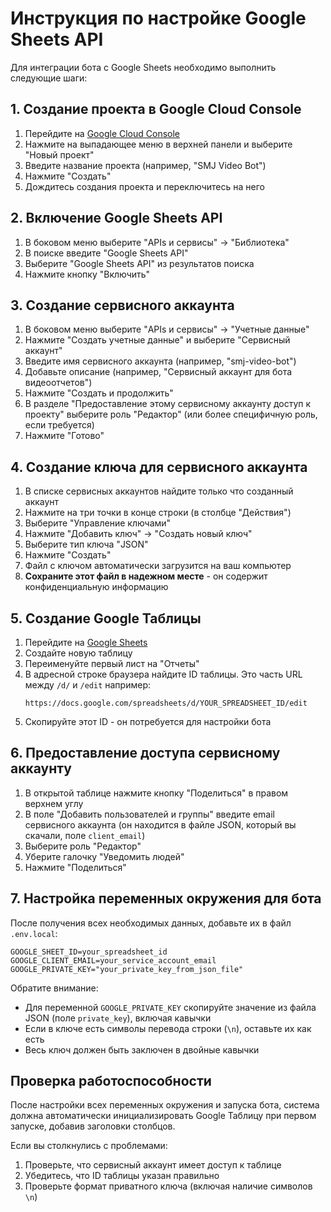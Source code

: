 # Инструкция по настройке Google Sheets API

Для интеграции бота с Google Sheets необходимо выполнить следующие шаги:

## 1. Создание проекта в Google Cloud Console

1. Перейдите на [Google Cloud Console](https://console.cloud.google.com/)
2. Нажмите на выпадающее меню в верхней панели и выберите "Новый проект"
3. Введите название проекта (например, "SMJ Video Bot")
4. Нажмите "Создать"
5. Дождитесь создания проекта и переключитесь на него

## 2. Включение Google Sheets API

1. В боковом меню выберите "APIs и сервисы" -> "Библиотека"
2. В поиске введите "Google Sheets API"
3. Выберите "Google Sheets API" из результатов поиска
4. Нажмите кнопку "Включить"

## 3. Создание сервисного аккаунта

1. В боковом меню выберите "APIs и сервисы" -> "Учетные данные"
2. Нажмите "Создать учетные данные" и выберите "Сервисный аккаунт"
3. Введите имя сервисного аккаунта (например, "smj-video-bot")
4. Добавьте описание (например, "Сервисный аккаунт для бота видеоотчетов")
5. Нажмите "Создать и продолжить"
6. В разделе "Предоставление этому сервисному аккаунту доступ к проекту" выберите роль "Редактор" (или более специфичную роль, если требуется)
7. Нажмите "Готово"

## 4. Создание ключа для сервисного аккаунта

1. В списке сервисных аккаунтов найдите только что созданный аккаунт
2. Нажмите на три точки в конце строки (в столбце "Действия")
3. Выберите "Управление ключами"
4. Нажмите "Добавить ключ" -> "Создать новый ключ"
5. Выберите тип ключа "JSON"
6. Нажмите "Создать"
7. Файл с ключом автоматически загрузится на ваш компьютер
8. **Сохраните этот файл в надежном месте** - он содержит конфиденциальную информацию

## 5. Создание Google Таблицы

1. Перейдите на [Google Sheets](https://sheets.google.com/)
2. Создайте новую таблицу
3. Переименуйте первый лист на "Отчеты"
4. В адресной строке браузера найдите ID таблицы. Это часть URL между `/d/` и `/edit` например:
   ```
   https://docs.google.com/spreadsheets/d/YOUR_SPREADSHEET_ID/edit
   ```
5. Скопируйте этот ID - он потребуется для настройки бота

## 6. Предоставление доступа сервисному аккаунту

1. В открытой таблице нажмите кнопку "Поделиться" в правом верхнем углу
2. В поле "Добавить пользователей и группы" введите email сервисного аккаунта (он находится в файле JSON, который вы скачали, поле `client_email`)
3. Выберите роль "Редактор"
4. Уберите галочку "Уведомить людей"
5. Нажмите "Поделиться"

## 7. Настройка переменных окружения для бота

После получения всех необходимых данных, добавьте их в файл `.env.local`:

```
GOOGLE_SHEET_ID=your_spreadsheet_id
GOOGLE_CLIENT_EMAIL=your_service_account_email
GOOGLE_PRIVATE_KEY="your_private_key_from_json_file"
```

Обратите внимание:
- Для переменной `GOOGLE_PRIVATE_KEY` скопируйте значение из файла JSON (поле `private_key`), включая кавычки
- Если в ключе есть символы перевода строки (`\n`), оставьте их как есть
- Весь ключ должен быть заключен в двойные кавычки

## Проверка работоспособности

После настройки всех переменных окружения и запуска бота, система должна автоматически инициализировать Google Таблицу при первом запуске, добавив заголовки столбцов.

Если вы столкнулись с проблемами:
1. Проверьте, что сервисный аккаунт имеет доступ к таблице
2. Убедитесь, что ID таблицы указан правильно
3. Проверьте формат приватного ключа (включая наличие символов `\n`) 